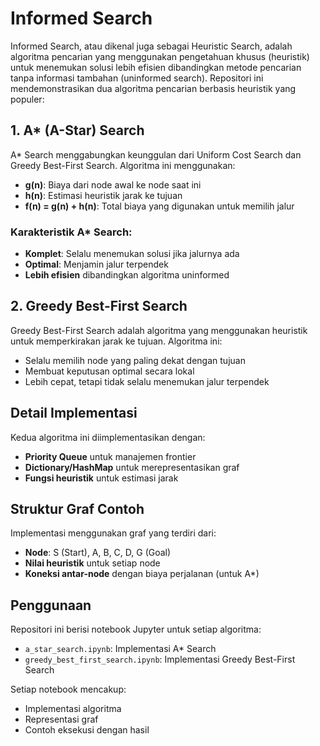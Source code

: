 # Informed Search

Informed Search, atau dikenal juga sebagai Heuristic Search, adalah algoritma pencarian yang menggunakan pengetahuan khusus (heuristik) untuk menemukan solusi lebih efisien dibandingkan metode pencarian tanpa informasi tambahan (uninformed search). Repositori ini mendemonstrasikan dua algoritma pencarian berbasis heuristik yang populer:  

## 1. A* (A-Star) Search  
A* Search menggabungkan keunggulan dari Uniform Cost Search dan Greedy Best-First Search. Algoritma ini menggunakan:  
- **g(n)**: Biaya dari node awal ke node saat ini  
- **h(n)**: Estimasi heuristik jarak ke tujuan  
- **f(n) = g(n) + h(n)**: Total biaya yang digunakan untuk memilih jalur  

### Karakteristik A* Search:  
- **Komplet**: Selalu menemukan solusi jika jalurnya ada  
- **Optimal**: Menjamin jalur terpendek  
- **Lebih efisien** dibandingkan algoritma uninformed  

## 2. Greedy Best-First Search  
Greedy Best-First Search adalah algoritma yang menggunakan heuristik untuk memperkirakan jarak ke tujuan. Algoritma ini:  
- Selalu memilih node yang paling dekat dengan tujuan  
- Membuat keputusan optimal secara lokal  
- Lebih cepat, tetapi tidak selalu menemukan jalur terpendek  

## Detail Implementasi  
Kedua algoritma ini diimplementasikan dengan:  
- **Priority Queue** untuk manajemen frontier  
- **Dictionary/HashMap** untuk merepresentasikan graf  
- **Fungsi heuristik** untuk estimasi jarak  

## Struktur Graf Contoh  
Implementasi menggunakan graf yang terdiri dari:  
- **Node**: S (Start), A, B, C, D, G (Goal)  
- **Nilai heuristik** untuk setiap node  
- **Koneksi antar-node** dengan biaya perjalanan (untuk A*)  

## Penggunaan  
Repositori ini berisi notebook Jupyter untuk setiap algoritma:  
- `a_star_search.ipynb`: Implementasi A* Search  
- `greedy_best_first_search.ipynb`: Implementasi Greedy Best-First Search  

Setiap notebook mencakup:  
- Implementasi algoritma  
- Representasi graf  
- Contoh eksekusi dengan hasil  

